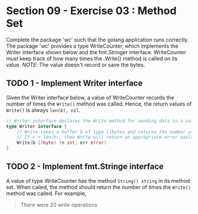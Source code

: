 # Section 09 - Exercise 03 : Method Set

Complete the package 'wc' such that the golang application runs correctly. The package 'wc' provides a type WriteCounter, which implements the Writer interface shown below and the fmt.Stringer interface. WriteCounter must keep track of how many times the .Write() method is called on its value. *NOTE*: The value doesn't record or save the bytes.

## TODO 1 - Implement Writer interface

Given the Writer interface below, a value of WriteCounter records the number of times the `Write()` method was called. Hence, the return values of `Write()` is always `len(b), nil`.

```go
// Writer interface declares the Write method for sending data to a value
type Writer interface {
    // Write takes a buffer b of type []bytes and returns the number of bytes accepted.
    // If n < len(b), then Write will return an appropriate error explaining why.
    Write(b []byte) (n int, err error)
}
```

## TODO 2 - Implement fmt.Stringe interface

A value of type WriteCounter has the method `String() string` in its method set. When called, the method should return the number of times the `Write()` method was called. For example,
> There were 20 write operations